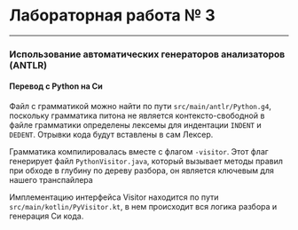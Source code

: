 # Лабораторная работа № 3

---

### Использование автоматических генераторов анализаторов (ANTLR)
#### Перевод с Python на Си

Файл с грамматикой можно найти по пути `src/main/antlr/Python.g4`, поскольку 
грамматика питона не является контексто-свободной в файле грамматики определены
лексемы для индентации `INDENT` и `DEDENT`. Отрывки кода будут вставлены в сам Лексер.

Грамматика компилировалась вместе с флагом `-visitor`. Этот флаг генерирует файл
`PythonVisitor.java`, который вызывает методы правил при обходе в глубину по дереву разбора, он
является ключевым для нашего транспайлера

Имплементацию интерфейса Visitor находится по пути `src/main/kotlin/PyVisitor.kt`, в нем происходит
вся логика разбора и генерация Си кода.